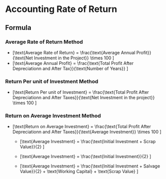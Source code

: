 # Accounting Rate of Return

## Formula 

### Average Rate of Return Method
- \[\text{Average Rate of Return} = \frac{\text{Average Annual Profit}}{\text{Net Investment in the Project}} \times 100 \]
- \[\text{Average Annual Profit} = \frac{\text{Total Profit After Depreciationn and After Tax}}{\text{Number of Years}} \]

### Return Per unit of Investment Method

- \[\text{Return Per unit of Investment} = \frac{\text{Total Profit After Depreciationn and After Taxes}}{\text{Net Investment in the project}} \times 100 \]

### Return on Average Investment Method

- \[\text{Return on Average Investment} = \frac{\text{Total Profit After Depreciationn and After Taxes}}{\text{Average Investment}} \times 100 \]

    * \[\text{Average Investment} = \frac{\text{Initial Investment + Scrap Value}}{2} \]

    * \[\text{Average Investment} = \frac{\text{Initial Investment}}{2} \]

    * \[\text{Average Investment} = \frac{\text{Initial Investment + Salvage Value}}{2} + \text{Working Capital} + \text{Scrap Value} \]



